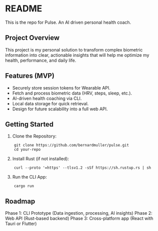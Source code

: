# README

This is the repo for Pulse. An AI driven personal health coach.

## Project Overview

This project is my personal solution to transform complex biometric information into clear, actionable insights that will help me optimize my health, performance, and daily life.

## Features (MVP)

- Securely store session tokens for Wearable API.
- Fetch and process biometric data (HRV, steps, sleep, etc.).
- AI-driven health coaching via CLI.
- Local data storage for quick retrieval.
- Design for future scalability into a full web API.

## Getting Started

1. Clone the Repository:

```
	git clone https://github.com/bernardmuller/pulse.git
	cd your-repo
```

2. Install Rust (if not installed):

```
	curl --proto '=https' --tlsv1.2 -sSf https://sh.rustup.rs | sh
```

3. Run the CLI App:

```
	cargo run
```

## Roadmap

Phase 1: CLI Prototype (Data ingestion, processing, AI insights)
Phase 2: Web API (Rust-based backend)
Phase 3: Cross-platform app (React with Tauri or Flutter)
